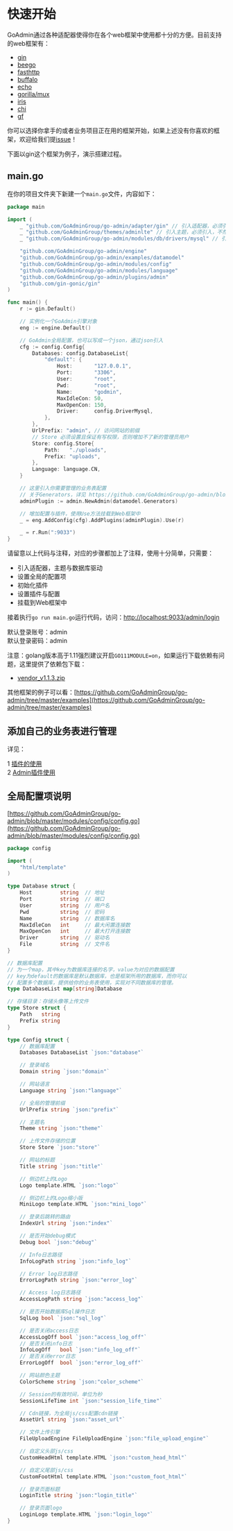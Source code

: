 # 快速开始

GoAdmin通过各种适配器使得你在各个web框架中使用都十分的方便。目前支持的web框架有：

* [gin](http://github.com/gin-gonic/gin)
* [beego](https://github.com/astaxie/beego)
* [fasthttp](https://github.com/valyala/fasthttp)
* [buffalo](https://github.com/gobuffalo/buffalo)
* [echo](https://github.com/labstack/echo)
* [gorilla/mux](http://github.com/gorilla/mux)
* [iris](https://github.com/kataras/iris)
* [chi](https://github.com/go-chi/chi)
* [gf](https://github.com/gogf/gf)

你可以选择你拿手的或者业务项目正在用的框架开始，如果上述没有你喜欢的框架，欢迎给我们提[issue](https://github.com/GoAdminGroup/go-admin/issues/new?assignees=&labels=&template=proposal.md&title=%5BProposal%5D)！

下面以gin这个框架为例子，演示搭建过程。

## main.go

在你的项目文件夹下新建一个`main.go`文件，内容如下：

```go
package main

import (
    _ "github.com/GoAdminGroup/go-admin/adapter/gin" // 引入适配器，必须引入，如若不引入，则需要自己定义
    _ "github.com/GoAdminGroup/themes/adminlte" // 引入主题，必须引入，不然报错
    _ "github.com/GoAdminGroup/go-admin/modules/db/drivers/mysql" // 引入对应数据库引擎

    "github.com/GoAdminGroup/go-admin/engine"
    "github.com/GoAdminGroup/go-admin/examples/datamodel"
    "github.com/GoAdminGroup/go-admin/modules/config"
    "github.com/GoAdminGroup/go-admin/modules/language"
    "github.com/GoAdminGroup/go-admin/plugins/admin"
    "github.com/gin-gonic/gin"
)

func main() {
    r := gin.Default()

    // 实例化一个GoAdmin引擎对象
    eng := engine.Default()

    // GoAdmin全局配置，也可以写成一个json，通过json引入
    cfg := config.Config{
        Databases: config.DatabaseList{
            "default": {
                Host:       "127.0.0.1",
                Port:       "3306",
                User:       "root",
                Pwd:        "root",
                Name:       "godmin",
                MaxIdleCon: 50,
                MaxOpenCon: 150,
                Driver:     config.DriverMysql,
            },
        },
        UrlPrefix: "admin", // 访问网站的前缀
        // Store 必须设置且保证有写权限，否则增加不了新的管理员用户
        Store: config.Store{
            Path:   "./uploads",
            Prefix: "uploads",
        },
        Language: language.CN,
    }

    // 这里引入你需要管理的业务表配置
    // 关于Generators，详见 https://github.com/GoAdminGroup/go-admin/blob/master/examples/datamodel/tables.go
    adminPlugin := admin.NewAdmin(datamodel.Generators)

    // 增加配置与插件，使用Use方法挂载到Web框架中
    _ = eng.AddConfig(cfg).AddPlugins(adminPlugin).Use(r)

    _ = r.Run(":9033")
}
```

请留意以上代码与注释，对应的步骤都加上了注释，使用十分简单，只需要：

* 引入适配器，主题与数据库驱动
* 设置全局的配置项
* 初始化插件
* 设置插件与配置
* 挂载到Web框架中

接着执行`go run main.go`运行代码，访问：[http://localhost:9033/admin/login](http://localhost:9033/admin/login)   
   
 默认登录账号：admin  
 默认登录密码：admin

注意：golang版本高于1.11强烈建议开启`GO111MODULE=on`，如果运行下载依赖有问题，这里提供了依赖包下载：

* [vendor\_v1.1.3.zip](http://file.go-admin.cn/go_admin/vendor/v1_1_3/vendor.zip)

其他框架的例子可以看：[https://github.com/GoAdminGroup/go-admin/tree/master/examples](https://github.com/GoAdminGroup/go-admin/tree/master/examples)

## 添加自己的业务表进行管理

详见：  
  
 1 [插件的使用](https://github.com/GoAdminGroup/docs/tree/6e0fd43bf11c6d16bff2906b1624a11008545dac/zh/plugins/plugins/README.md)  
 2 [Admin插件使用](https://github.com/GoAdminGroup/docs/tree/6e0fd43bf11c6d16bff2906b1624a11008545dac/zh/plugins/admin/README.md)

## 全局配置项说明

[https://github.com/GoAdminGroup/go-admin/blob/master/modules/config/config.go](https://github.com/GoAdminGroup/go-admin/blob/master/modules/config/config.go)

```go
package config

import (
    "html/template"
)

type Database struct {
    Host         string  // 地址
    Port         string  // 端口
    User         string  // 用户名
    Pwd          string  // 密码
    Name         string  // 数据库名
    MaxIdleCon   int     // 最大闲置连接数
    MaxOpenCon   int     // 最大打开连接数
    Driver       string  // 驱动名
    File         string  // 文件名
}

// 数据库配置
// 为一个map，其中key为数据库连接的名字，value为对应的数据配置
// key为default的数据库是默认数据库，也是框架所用的数据库，而你可以
// 配置多个数据库，提供给你的业务表使用，实现对不同数据库的管理。
type DatabaseList map[string]Database

// 存储目录：存储头像等上传文件
type Store struct {
    Path   string
    Prefix string
}

type Config struct {
    // 数据库配置
    Databases DatabaseList `json:"database"`

    // 登录域名
    Domain string `json:"domain"`

    // 网站语言
    Language string `json:"language"`

    // 全局的管理前缀
    UrlPrefix string `json:"prefix"`

    // 主题名
    Theme string `json:"theme"`

    // 上传文件存储的位置
    Store Store `json:"store"`

    // 网站的标题
    Title string `json:"title"`

    // 侧边栏上的Logo
    Logo template.HTML `json:"logo"`

    // 侧边栏上的Logo缩小版
    MiniLogo template.HTML `json:"mini_logo"`

    // 登录后跳转的路由
    IndexUrl string `json:"index"`

    // 是否开始debug模式
    Debug bool `json:"debug"`

    // Info日志路径
    InfoLogPath string `json:"info_log"`

    // Error log日志路径
    ErrorLogPath string `json:"error_log"`

    // Access log日志路径
    AccessLogPath string `json:"access_log"`

    // 是否开始数据库Sql操作日志
    SqlLog bool `json:"sql_log"`

    // 是否关闭access日志
    AccessLogOff bool `json:"access_log_off"`
    // 是否关闭info日志
    InfoLogOff   bool `json:"info_log_off"`
    // 是否关闭error日志
    ErrorLogOff  bool `json:"error_log_off"`

    // 网站颜色主题
    ColorScheme string `json:"color_scheme"`

    // Session的有效时间，单位为秒
    SessionLifeTime int `json:"session_life_time"`

    // Cdn链接，为全局js/css配置cdn链接
    AssetUrl string `json:"asset_url"`

    // 文件上传引擎
    FileUploadEngine FileUploadEngine `json:"file_upload_engine"`

    // 自定义头部js/css
    CustomHeadHtml template.HTML `json:"custom_head_html"`

    // 自定义尾部js/css
    CustomFootHtml template.HTML `json:"custom_foot_html"`

    // 登录页面标题
    LoginTitle string `json:"login_title"`

    // 登录页面logo
    LoginLogo template.HTML `json:"login_logo"`
}
```


